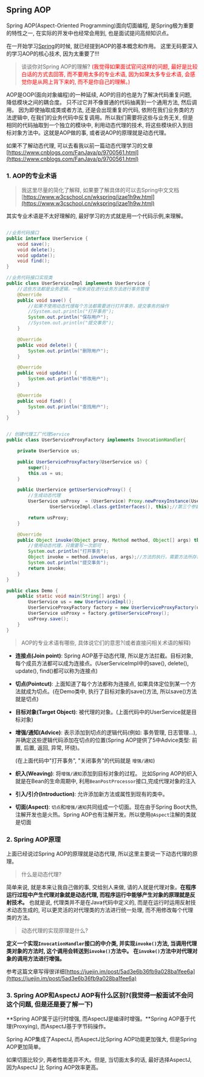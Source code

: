 ## Spring AOP

Spring AOP(Aspect-Oriented Programming)面向切面编程, 是Spring极为重要的特性之一, 在实际的开发中也经常会用到, 也是面试提问高频知识点。

在一开始学习[Spring](/develop_framework/Spring/Spring.md)的时候, 就已经提到AOP的基本概念和作用。
这里无码要深入的学习AOP的核心技术, 因为太重要了!!!


> 谈谈你对Spring AOP的理解? <font color="red">(我觉得如果面试官问这样的问题, 最好是比较白话的方式去回答, 而不要用太多的专业术语, 因为如果太多专业术语, 会感觉你是从网上背下来的, 而不是你自己的理解。)</font>

AOP是OOP(面向对象编程)的一种延续, AOP的目的也是为了解决代码重复问题, 降低模块之间的耦合度。 只不过它并不像普通的代码抽离到一个通用方法, 然后调用。 因为即使抽取成类或者方法, 还是会出现重复的代码, 依附在我们业务类的方法逻辑中, 在我们的业务代码中反复调用。所以我们需要将这些与业务无关, 但是相同的代码抽取到一个独立的模块中, 利用动态代理的技术, 将这些模块织入到目标对象方法中。这就是AOP做的事, 或者说AOP的原理就是动态代理。

如果不了解动态代理, 可以去看我以前一篇动态代理学习的文章[https://www.cnblogs.com/FanJava/p/9700561.html](https://www.cnblogs.com/FanJava/p/9700561.html)

### 1. AOP的专业术语

> 我这里尽量的简化了解释, 如果要了解具体的可以去Spring中文文档[https://www.w3cschool.cn/wkspring/izae1h9w.html](https://www.w3cschool.cn/wkspring/izae1h9w.html)

其实专业术语是不太好理解的, 最好学习的方式就是用一个代码示例,来理解。
```java

//业务代码接口
public interface UserService {
    void save();
    void delete();
    void update();
    void find();
}

//业务代码接口实现类
public class UserServiceImpl implements UserService {
    //这些方法都是业务逻辑，一般来说在进行业务方法进行事务管理
    @Override
    public void save() {
        //如果不使用动态代理每个方法都需要进行打开事务，提交事务的操作
        //System.out.println("打开事务");
        System.out.println("保存用户");
        //System.out.println("提交事务");
    }

    @Override
    public void delete() {
        System.out.println("删除用户");
    }

    @Override
    public void update() {
        System.out.println("修改用户");
    }

    @Override
    public void find() {
        System.out.println("查找用户");
    }
}


// 创建代理工厂代理Service
public class UserServiceProxyFactory implements InvocationHandler{

    private UserService us;

    public UserServiceProxyFactory(UserService us) {
        super();
        this.us = us;
    }

    public UserService getUserServiceProxy() {
        //生成动态代理
        UserService usProxy  = (UserService) Proxy.newProxyInstance(UserServiceProxyFactory.class.getClassLoader(),
                UserServiceImpl.class.getInterfaces(), this);//第三个参数，必须要实现InvocationHandler接口

        return usProxy;
    }

    @Override
    public Object invoke(Object proxy, Method method, Object[] args) throws Throwable {
        //使用动态代理，只需要写一次即可
        System.out.println("打开事务");
        Object invoke = method.invoke(us, args);//方法的执行，需要方法所存在的对象，所以需要有实例。创建一个构造方法，来传递一个执行方法所对应的实例对象
        System.out.println("提交事务");
        return invoke;
    }
}

public class Demo {
    public static void main(String[] args) {
        UserService us = new UserServiceImpl();
        UserServiceProxyFactory factory = new UserServiceProxyFactory(us);
        UserService usProxy = factory.getUserServiceProxy();
        usProxy.save();
    }
}
```

> AOP的专业术语有哪些, 具体说它们的意思?(或者直接问相关术语的解释)
- **连接点(Join point)**:
    Spring AOP基于动态代理, 所以是方法拦截。目标对象, 每个成员方法都可以成为连接点。(UserServiceImpl中的save(), delete(), update(), find()都可以称为连接点)

- **切点(Pointcut)**:
    上面知道了每个方法都称为连接点, 如果具体定位到某一个方法就成为切点。(在Demo类中, 执行了目标对象的save()方法, 所以save()方法就是切点)

- **目标对象(Target Object)**:
    被代理的对象。(上面代码中的UserService就是目标对象)

- **增强/通知(Advice)**:
    表示添加到切点的逻辑代码(例如: 事务管理, 日志管理...), 并确定这些逻辑代码添加在切点的位置(Spring AOP提供了5中Advice类型: 前置, 后置, 返回, 异常, 环绕)。

    (在上面代码中"打开事务", "关闭事务"的代码就是 `增强/通知`)

- **织入(Weaving)**:
    将`增强/通知`添加到目标对象的过程。 比如Spring AOP的织入就是在Bean的生命周期中, 利用`BeanPostProcessor`接口,完成代理对象的注入

- **引入/引介(Introduction)**:
    允许添加新方法或属性到现有的类中。

- **切面(Aspect)**:
    `切点`和`增强/通知`共同组成一个切面。现在由于Spring Boot大热, 注解开发也是火热。Spring AOP也有注解开发。所以使用`@Aspect`注解的类就是切面


### 2. Spring AOP原理

上面已经说过Spring AOP的原理就是动态代理, 所以这里主要说一下动态代理的原理。

> 什么是动态代理?

简单来说, 就是本来让我自己做的事, 交给别人来做, 请的人就是代理对象。**在程序运行过程中产生代理对象就是动态代理, 而程序运行中能够产生对象的原理就是反射技术。**
也就是说, 代理类并不是在Java代码中定义的, 而是在运行时运用反射技术动态生成的, 可以更灵活的对代理类的方法进行统一处理, 而不用修改每个代理类的方法。

> 动态代理的实现原理是什么?

**定义一个实现`InvocationHandler`接口的中介类, 并实现`invoke()`方法, 当调用代理类对象的方法时, 这个调用会转送到`invoke()`方法中。 在`invoke()`方法中对代理对象的调用方法进行增强。** 

参考这篇文章写得很详细[https://juejin.im/post/5ad3e6b36fb9a028ba1fee6a](https://juejin.im/post/5ad3e6b36fb9a028ba1fee6a)


### 3. Spring AOP和AspectJ AOP有什么区别?(我觉得一般面试不会问这个问题, 但是还是要了解一下)

**Spring AOP属于运行时增强, 而AspectJ是编译时增强。**Spring AOP基于代理(Proxying), 而AspectJ基于字节码操作。

Spring AOP集成了AspectJ, 而AspectJ比Spring AOP功能更加强大, 但是Spring AOP更加简单。

如果切面比较少, 两者性能差异不大。但是, 当切面太多的话, 最好选择AspectJ, 因为AspectJ 比 Spring AOP效率更高。






